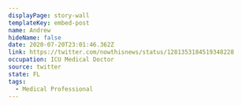 ```yaml
---
displayPage: story-wall
templateKey: embed-post
name: Andrew
hideName: false
date: 2020-07-20T23:01:46.362Z
link: https://twitter.com/nowthisnews/status/1281353184519348228
occupation: ICU Medical Doctor
source: twitter
state: FL
tags:
  - Medical Professional
---
```


